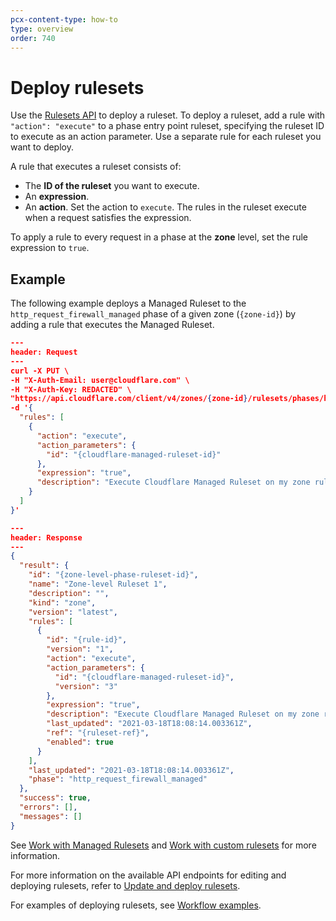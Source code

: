 ```yaml
---
pcx-content-type: how-to
type: overview
order: 740
---
```


# Deploy rulesets

Use the [Rulesets API](/rulesets-api) to deploy a ruleset. To deploy a ruleset, add a rule with `"action": "execute"` to a phase entry point ruleset, specifying the ruleset ID to execute as an action parameter. Use a separate rule for each ruleset you want to deploy.

A rule that executes a ruleset consists of:

* The **ID of the ruleset** you want to execute.
* An **expression**.
* An **action**. Set the action to `execute`. The rules in the ruleset execute when a request satisfies the expression.

<Aside type='note'>

To apply a rule to every request in a phase at the **zone** level, set the rule expression to `true`.

</Aside>

## Example

The following example deploys a Managed Ruleset to the `http_request_firewall_managed` phase of a given zone (`{zone-id}`) by adding a rule that executes the Managed Ruleset.

```json
---
header: Request
---
curl -X PUT \
-H "X-Auth-Email: user@cloudflare.com" \
-H "X-Auth-Key: REDACTED" \
"https://api.cloudflare.com/client/v4/zones/{zone-id}/rulesets/phases/http_request_firewall_managed/entrypoint" \
-d '{
  "rules": [
    {
      "action": "execute",
      "action_parameters": {
        "id": "{cloudflare-managed-ruleset-id}"
      },
      "expression": "true",
      "description": "Execute Cloudflare Managed Ruleset on my zone ruleset"
    }
  ]
}'
```

```json
---
header: Response
---
{
  "result": {
    "id": "{zone-level-phase-ruleset-id}",
    "name": "Zone-level Ruleset 1",
    "description": "",
    "kind": "zone",
    "version": "latest",
    "rules": [
      {
        "id": "{rule-id}",
        "version": "1",
        "action": "execute",
        "action_parameters": {
          "id": "{cloudflare-managed-ruleset-id}",
          "version": "3"
        },
        "expression": "true",
        "description": "Execute Cloudflare Managed Ruleset on my zone ruleset",
        "last_updated": "2021-03-18T18:08:14.003361Z",
        "ref": "{ruleset-ref}",
        "enabled": true
      }
    ],
    "last_updated": "2021-03-18T18:08:14.003361Z",
    "phase": "http_request_firewall_managed"
  },
  "success": true,
  "errors": [],
  "messages": []
}
```

See [Work with Managed Rulesets](/managed-rulesets) and [Work with custom rulesets](/custom-rulesets) for more information.

For more information on the available API endpoints for editing and deploying rulesets, refer to [Update and deploy rulesets](/rulesets-api/update).

For examples of deploying rulesets, see [Workflow examples](/common-use-cases).
